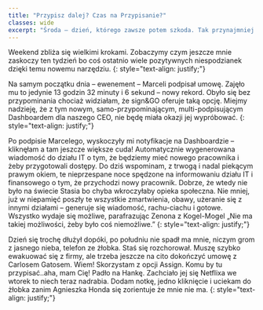 ```yaml
---
title: "Przypisz dalej? Czas na Przypisanie?"
classes: wide
excerpt: "Środa – dzień, którego zawsze potem szkoda. Tak przynajmniej mawiała moja babcia Dzidka. Czy dzisiejsza też taka będzie? Dzień na stracenie?"
---
```

Weekend zbliża się wielkimi krokami. Zobaczymy czym jeszcze mnie zaskoczy ten tydzień bo coś ostatnio wiele pozytywnych niespodzianek dzięki temu nowemu narzędziu.
{: style="text-align: justify;"}

Na samym początku dnia – ewenement – Marceli podpisał umowę. Zajęło mu to jedynie 13 godzin 32 minuty i 6 sekund – nowy rekord. Obyło się bez przypominania chociaż widziałam, że sign&GO oferuje taką opcję. Miejmy nadzieję, że z tym nowym, samo-przypominającym, multi-podpisującym Dashboardem dla naszego CEO, nie będę miała okazji jej wypróbować. 
{: style="text-align: justify;"}

Po podpisie Marcelego, wyskoczyły mi notyfikacje na Dashboardzie – kliknęłam a tam jeszcze większe cuda! Automatycznie wygenerowana wiadomość do działu IT o tym, że będziemy mieć nowego pracownika i żeby przygotowali dostępy. Do dziś wspominam, z trwogą i nadal piekącym prawym okiem, te nieprzespane noce spędzone na informowaniu działu IT i finansowego o tym, że przychodzi nowy pracownik. Dobrze, że wtedy nie było na świecie Stasia bo chyba wkroczyłaby opieka społeczna. Nie mniej, już w niepamięć poszły te wszystkie zmartwienia, obawy, użeranie się z innymi działami – generuje się wiadomość, rachu-ciachu i gotowe. Wszystko wydaje się możliwe, parafrazując Zenona z Kogel-Mogel „Nie ma takiej możliwości, żeby było coś niemożliwe.”
{: style="text-align: justify;"}

Dzień się trochę dłużył dopóki, po południu nie spadł ma mnie, niczym grom z jasnego nieba, telefon ze żłobka. Staś się rozchorował. Muszę szybko ewakuować się z firmy, ale trzeba jeszcze na cito dokończyć umowę z Carlosem Gatosem. Wiem! Skorzystam z opcji Assign. Komu by tu przypisać..aha, mam Cię! Padło na Hankę. Zachciało jej się Netflixa we wtorek to niech teraz nadrabia. Dodam notkę, jedno kliknięcie i uciekam do żłobka zanim Agnieszka Honda się zorientuje że mnie nie ma. 
{: style="text-align: justify;"}

